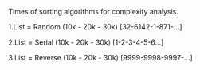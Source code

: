 Times of sorting algorithms for complexity analysis.

1.List = Random (10k - 20k - 30k) [32-6142-1-871-...]

2.List = Serial (10k - 20k - 30k) [1-2-3-4-5-6...]

3.List = Reverse (10k - 20k - 30k) [9999-9998-9997-...]
